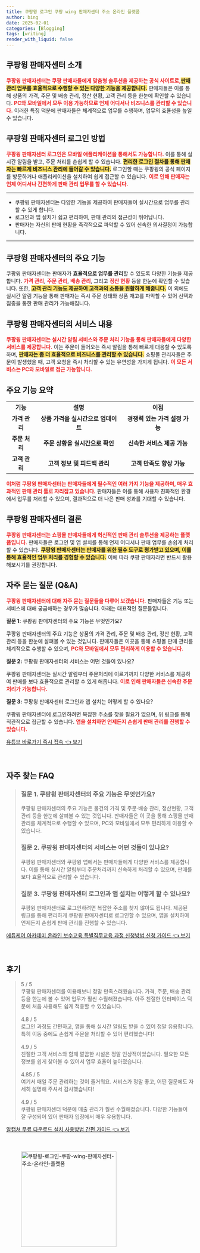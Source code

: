 ```yaml
---
title: 쿠팡윙 로그인 쿠팡 wing 판매자센터 주소 온라인 플랫폼
author: bing
date: 2025-02-01
categories: [Blogging]
tags: [writing]
render_with_liquid: false
---
```



<h2 id='쿠팡윙_판매자센터_소개'>쿠팡윙 판매자센터 소개</h2>

<p><b><span style="color: #ee2323;">쿠팡윙 판매자센터는 쿠팡 판매자들에게 맞춤형 솔루션을 제공하는 공식 사이트로,</span></b><b><span style="background-color: #ffe066;">판매 관리 업무를 효율적으로 수행할 수 있는 다양한 기능을 제공합니다.</span></b> 판매자들은 이를 통해 상품의 가격, 주문 및 배송 관리, 정산 현황, 고객 관리 등을 한눈에 확인할 수 있습니다. <b><span style="color: #ee2323;">PC와 모바일에서 모두 이용 가능하므로 언제 어디서나 비즈니스를 관리할 수 있습니다.</span></b> 이러한 특징 덕분에 판매자들은 체계적으로 업무를 수행하며, 업무의 효율성을 높일 수 있습니다.</p>

<h2 id='로그인_방법'>쿠팡윙 판매자센터 로그인 방법</h2>

<p><b><span style="color: #ee2323;">쿠팡윙 판매자센터 로그인은 모바일 애플리케이션을 통해서도 가능합니다.</span></b> 이를 통해 실시간 알림을 받고, 주문 처리를 손쉽게 할 수 있습니다. <b><span style="background-color: #ffe066;">편리한 로그인 절차를 통해 판매자는 빠르게 비즈니스 관리에 들어갈 수 있습니다.</span></b> 로그인할 때는 쿠팡윙의 공식 페이지를 방문하거나 애플리케이션을 설치하여 쉽게 접근할 수 있습니다. <b><span style="color: #ee2323;">이로 인해 판매자는 언제 어디서나 간편하게 판매 관리 업무를 할 수 있습니다.</span></b></p>

<hr />

<ul>
    <li>쿠팡윙 판매자센터는 다양한 기능을 제공하여 판매자들이 실시간으로 업무를 관리할 수 있게 합니다.</li>
    <li>로그인과 앱 설치가 쉽고 편리하여, 판매 관리의 접근성이 뛰어납니다.</li>
    <li>판매자는 자신의 판매 현황을 즉각적으로 파악할 수 있어 신속한 의사결정이 가능합니다.</li>
</ul>

<hr />

<h2 id='판매자센터의_주요_기능'>쿠팡윙 판매자센터의 주요 기능</h2>

<p>쿠팡윙 판매자센터는 판매자가 <b>효율적으로 업무를 관리</b>할 수 있도록 다양한 기능을 제공합니다. <b><span style="color: #ee2323;">가격 관리</span></b>, <b><span style="color: #ee2323;">주문 관리</span></b>, <b><span style="color: #ee2323;">배송 관리</span></b>, 그리고 <b><span style="color: #ee2323;">정산 현황</span></b> 등을 한눈에 확인할 수 있습니다. 또한, <b><span style="background-color: #ffe066;">고객 관리 기능도 제공하여 고객과의 소통을 원활하게 해줍니다.</span></b> 이 외에도 실시간 알림 기능을 통해 판매자는 즉시 주문 상태와 상품 재고를 파악할 수 있어 선택과 집중을 통한 판매 관리가 가능해집니다.</p>

<h2 id='서비스_내용'>쿠팡윙 판매자센터의 서비스 내용</h2>

<p><b><span style="color: #ee2323;">쿠팡윙 판매자센터는 실시간 알림 서비스와 주문 처리 기능을 통해 판매자들에게 다양한 서비스를 제공합니다.</span></b> 이는 주문이 들어오는 즉시 알림을 통해 빠르게 대응할 수 있도록 하며, <b><span style="background-color: #ffe066;">판매자는 좀 더 효율적으로 비즈니스를 관리할 수 있습니다.</span></b> 쇼핑몰 관리자들은 주문이 발생했을 때, 고객 요청을 즉시 처리할 수 있는 유연성을 가지게 됩니다. <b><span style="color: #ee2323;">이 모든 서비스는 PC와 모바일로 접근 가능합니다.</span></b></p>

<h2 id='주요_기능_summary'>주요 기능 요약</h2>

<table>
    <tr>
        <td style="text-align: center; height: 17px;"><b>기능</b></td>
        <td style="text-align: center; height: 17px;"><b>설명</b></td>
        <td style="text-align: center; height: 17px;"><b>이점</b></td>
    </tr>
    <tr>
        <td style="text-align: center; height: 17px;"><b>가격 관리</b></td>
        <td style="text-align: center; height: 17px;"><b>상품 가격을 실시간으로 업데이트</b></td>
        <td style="text-align: center; height: 17px;"><b>경쟁력 있는 가격 설정 가능</b></td>
    </tr>
    <tr>
        <td style="text-align: center; height: 17px;"><b>주문 처리</b></td>
        <td style="text-align: center; height: 17px;"><b>주문 상황을 실시간으로 확인</b></td>
        <td style="text-align: center; height: 17px;"><b>신속한 서비스 제공 가능</b></td>
    </tr>
    <tr>
        <td style="text-align: center; height: 17px;"><b>고객 관리</b></td>
        <td style="text-align: center; height: 17px;"><b>고객 정보 및 피드백 관리</b></td>
        <td style="text-align: center; height: 17px;"><b>고객 만족도 향상 가능</b></td>
    </tr>
</table>

<p><b><span style="color: #ee2323;">이처럼 쿠팡윙 판매자센터는 판매자들에게 필수적인 여러 가지 기능을 제공하며, 매우 효과적인 판매 관리 툴로 자리잡고 있습니다.</span></b> 판매자들은 이를 통해 사용자 친화적인 환경에서 업무를 처리할 수 있으며, 결과적으로 더 나은 판매 성과를 기대할 수 있습니다.</p>

<h2 id='결론'>쿠팡윙 판매자센터 결론</h2>

<p><b><span style="color: #ee2323;">쿠팡윙 판매자센터는 쇼핑몰 판매자들에게 혁신적인 판매 관리 솔루션을 제공하는 플랫폼입니다.</span></b> 판매자들은 로그인 및 앱 설치를 통해 언제 어디서나 판매 업무를 손쉽게 처리할 수 있습니다. <b><span style="background-color: #ffe066;">쿠팡윙 판매자센터는 판매자를 위한 필수 도구로 평가받고 있으며, 이를 통해 효율적인 업무 처리를 경험할 수 있습니다.</span></b> 이에 따라 쿠팡 판매자라면 반드시 활용해보시기를 권장합니다.</p>

<h2 id='자주_묻는_질문'>자주 묻는 질문 (Q&A)</h2>

<p><b><span style="color: #ee2323;">쿠팡윙 판매자센터에 대해 자주 묻는 질문들을 다루어 보겠습니다.</span></b> 판매자들은 기능 또는 서비스에 대해 궁금해하는 경우가 많습니다. 아래는 대표적인 질문들입니다.</p>

<p><b>질문 1:</b> 쿠팡윙 판매자센터의 주요 기능은 무엇인가요?</p>

<p>쿠팡윙 판매자센터의 주요 기능은 상품의 가격 관리, 주문 및 배송 관리, 정산 현황, 고객 관리 등을 한눈에 살펴볼 수 있는 것입니다. 판매자들은 이곳을 통해 쇼핑몰 판매 관리를 체계적으로 수행할 수 있으며, <b><span style="color: #ee2323;">PC와 모바일에서 모두 편리하게 이용할 수 있습니다.</span></b></p>

<p><b>질문 2:</b> 쿠팡윙 판매자센터의 서비스는 어떤 것들이 있나요?</p>

<p>쿠팡윙 판매자센터는 실시간 알림부터 주문처리에 이르기까지 다양한 서비스를 제공하여 판매를 보다 효율적으로 관리할 수 있게 해줍니다. <b><span style="color: #ee2323;">이로 인해 판매자들은 신속한 주문 처리가 가능합니다.</span></b></p>

<p><b>질문 3:</b> 쿠팡윙 판매자센터 로그인과 앱 설치는 어떻게 할 수 있나요?</p>

<p>쿠팡윙 판매자센터에 로그인하려면 복잡한 주소를 찾을 필요가 없으며, 위 링크를 통해 직관적으로 접근할 수 있습니다. <b><span style="color: #ee2323;">앱을 설치하면 언제든지 손쉽게 판매 관리를 진행할 수 있습니다.</span></b></p>


<p><a class="click-button" title="유튜브 바로가기 즉시 접속" href="https://greenforu.github.io/posts/%EC%9C%A0%ED%8A%9C%EB%B8%8C-%EB%B0%94%EB%A1%9C%EA%B0%80%EA%B8%B0-%EC%A6%89%EC%8B%9C-%EC%A0%91%EC%86%8D/" rel="dofollow">유튜브 바로가기 즉시 접속 👈 보기</a></p><br>
<h2 id='자주_찾는_FAQ'>자주 찾는 FAQ</h2>
<div itemscope="" itemtype="https://schema.org/FAQPage"> 
<blockquote> 
<div itemscope="" itemprop="mainEntity" itemtype="https://schema.org/Question"> 
<h3 itemprop="name">질문 1. 쿠팡윙 판매자센터의 주요 기능은 무엇인가요?</h3> 
<div itemscope="" itemprop="acceptedAnswer" itemtype="https://schema.org/Answer"> 
<span itemprop="text"> 
<p>쿠팡윙 판매자센터의 주요 기능은 물건의 가격 및 주문·배송 관리, 정산현황, 고객관리 등을 한눈에 살펴볼 수 있는 것입니다. 판매자들은 이 곳을 통해 쇼핑몰 판매 관리를 체계적으로 수행할 수 있으며, PC와 모바일에서 모두 편리하게 이용할 수 있습니다.</p> 
</span> 
</div> 
</div> 

<div itemscope="" itemprop="mainEntity" itemtype="https://schema.org/Question"> 
<h3 itemprop="name">질문 2. 쿠팡윙 판매자센터의 서비스는 어떤 것들이 있나요?</h3> 
<div itemscope="" itemprop="acceptedAnswer" itemtype="https://schema.org/Answer"> 
<span itemprop="text"> 
<p>쿠팡윙 판매자센터와 쿠팡윙 앱에서는 판매자들에게 다양한 서비스를 제공합니다. 이를 통해 실시간 알림부터 주문처리까지 신속하게 처리할 수 있으며, 판매를 보다 효율적으로 관리할 수 있습니다.</p> 
</span> 
</div> 
</div> 

<div itemscope="" itemprop="mainEntity" itemtype="https://schema.org/Question"> 
<h3 itemprop="name">질문 3. 쿠팡윙 판매자센터 로그인과 앱 설치는 어떻게 할 수 있나요?</h3> 
<div itemscope="" itemprop="acceptedAnswer" itemtype="https://schema.org/Answer"> 
<span itemprop="text"> 
<p>쿠팡윙 판매자센터로 로그인하려면 복잡한 주소를 찾지 않아도 됩니다. 제공된 링크를 통해 편리하게 쿠팡윙 판매자센터로 로그인할 수 있으며, 앱을 설치하여 언제든지 손쉽게 판매 관리를 진행할 수 있습니다.</p> 
</span> 
</div> 
</div> 
</blockquote> 
</div>
<p><a class="click-button" title="에듀케어 아카데미 온라인 보수교육 특별직무교육 과정 신청방법 신청 가이드" href="https://greenforu.github.io/posts/%EC%97%90%EB%93%80%EC%BC%80%EC%96%B4-%EC%95%84%EC%B9%B4%EB%8D%B0%EB%AF%B8-%EC%98%A8%EB%9D%BC%EC%9D%B8-%EB%B3%B4%EC%88%98%EA%B5%90%EC%9C%A1-%ED%8A%B9%EB%B3%84%EC%A7%81%EB%AC%B4%EA%B5%90%EC%9C%A1-%EA%B3%BC%EC%A0%95-%EC%8B%A0%EC%B2%AD%EB%B0%A9%EB%B2%95-%EC%8B%A0%EC%B2%AD-%EA%B0%80%EC%9D%B4%EB%93%9C/" rel="dofollow">에듀케어 아카데미 온라인 보수교육 특별직무교육 과정 신청방법 신청 가이드 👈 보기</a></p><br>
<h2 id='후기'>후기</h2>
<div itemscope itemtype="https://schema.org/Product">
  <blockquote>
  <div itemprop="review" itemscope itemtype="https://schema.org/Review">
      <div itemprop="reviewRating" itemscope itemtype="https://schema.org/Rating"> <span itemprop="ratingValue">5</span> / <span itemprop="bestRating">5</span> </div>
      <span itemprop="reviewBody">쿠팡윙 판매자센터를 이용해보니 정말 만족스러웠습니다. 가격, 주문, 배송 관리 등을 한눈에 볼 수 있어 업무가 훨씬 수월해졌습니다. 아주 친절한 인터페이스 덕분에 처음 사용해도 쉽게 적응할 수 있었습니다.</span>
  </div>
  <br>
  <div itemprop="review" itemscope itemtype="https://schema.org/Review">
      <div itemprop="reviewRating" itemscope itemtype="https://schema.org/Rating"> <span itemprop="ratingValue">4.8</span> / <span itemprop="bestRating">5</span> </div>
      <span itemprop="reviewBody">로그인 과정도 간편하고, 앱을 통해 실시간 알림도 받을 수 있어 정말 유용합니다. 특히 이동 중에도 손쉽게 주문을 처리할 수 있어 편리했습니다!</span>
  </div>
  <br>
  <div itemprop="review" itemscope itemtype="https://schema.org/Review">
      <div itemprop="reviewRating" itemscope itemtype="https://schema.org/Rating"> <span itemprop="ratingValue">4.9</span> / <span itemprop="bestRating">5</span> </div>
      <span itemprop="reviewBody">친절한 고객 서비스와 함께 깔끔한 시설은 정말 인상적이었습니다. 필요한 모든 정보를 쉽게 찾아볼 수 있어서 업무 효율이 높아졌습니다.</span>
  </div>
  <br>
  <div itemprop="review" itemscope itemtype="https://schema.org/Review">
      <div itemprop="reviewRating" itemscope itemtype="https://schema.org/Rating"> <span itemprop="ratingValue">4.85</span> / <span itemprop="bestRating">5</span> </div>
      <span itemprop="reviewBody">여기서 매일 주문 관리하는 것이 즐거워요. 서비스가 정말 좋고, 어떤 질문에도 자세히 설명해 주셔서 감사했습니다!</span>
  </div>
  <br>
  <div itemprop="review" itemscope itemtype="https://schema.org/Review">
      <div itemprop="reviewRating" itemscope itemtype="https://schema.org/Rating"> <span itemprop="ratingValue">4.9</span> / <span itemprop="bestRating">5</span> </div>
      <span itemprop="reviewBody">쿠팡윙 판매자센터 덕분에 매출 관리가 훨씬 수월해졌습니다. 다양한 기능들이 잘 구성되어 있어 판매자 입장에서 매우 유용합니다.</span>
  </div>
  </blockquote>
</div>
<p><a class="click-button" title="알캡쳐 무료 다운로드 설치 사용방법 간편 가이드" href="https://greenforu.github.io/posts/%EC%95%8C%EC%BA%A1%EC%B3%90-%EB%AC%B4%EB%A3%8C-%EB%8B%A4%EC%9A%B4%EB%A1%9C%EB%93%9C-%EC%84%A4%EC%B9%98-%EC%82%AC%EC%9A%A9%EB%B0%A9%EB%B2%95-%EA%B0%84%ED%8E%B8-%EA%B0%80%EC%9D%B4%EB%93%9C/" rel="dofollow">알캡쳐 무료 다운로드 설치 사용방법 간편 가이드 👈 보기</a></p><br>
<figure class="image"><img src="https://greenforu.github.io/assets/img/thumbnail/쿠팡윙-로그인-쿠팡-wing-판매자센터-주소-온라인-플랫폼.webp" alt="쿠팡윙-로그인-쿠팡-wing-판매자센터-주소-온라인-플랫폼" width="256" height="256"></figure>